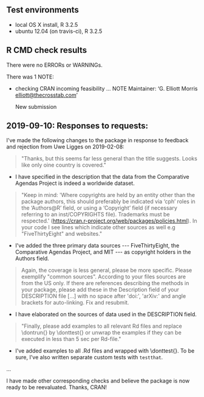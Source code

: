 ## Test environments
* local OS X install, R 3.2.5
* ubuntu 12.04 (on travis-ci), R 3.2.5

## R CMD check results
There were no ERRORs or WARNINGs. 

There was 1 NOTE:

* checking CRAN incoming feasibility ... NOTE
  Maintainer: ‘G. Elliott Morris <elliott@thecrosstab.com>’
  
  New submission
  
## 2019-09-10:  Responses to requests:

I've made the following changes to the package in response to feedback and rejection from Uwe Ligges on 2019-02-08:



> "Thanks, but this seems far less general than the title suggests. Looks  like only oine country is covered."

- I have specified in the description that the data from the Comparative Agendas Project is indeed a worldwide dataset.


> "Keep in mind: 'Where copyrights are held by an entity other than the package authors,  this should preferably be indicated via ‘cph’ roles in the ‘Authors@R’  field, or using a ‘Copyright’ field (if necessary referring to an  inst/COPYRIGHTS file). Trademarks must be respected.' (https://cran.r-project.org/web/packages/policies.html). In your code I see lines which indicate other sources as well e.g  "FiveThirtyEight" and websites."

- I've added the three primary data sources --- FiveThirtyEight, the Comparative Agendas Project, and MIT --- as copyright holders in the Authors field.


> Again, the coverage is less general, please be more specific. Please exemplify "common sources". According to your files sources are  from the US only. If there are references describing the methods in your package, please  add these in the Description field of your DESCRIPTION file [...] with no space after 'doi:', 'arXiv:' and angle brackets for auto-linking.  Fix and resubmit.

- I have elaborated on the sources of data used in the DESCRIPTION field.


> "Finally, please add examples to all relevant Rd files and replace  \dontrun{} by \donttest{} or unwrap the examples if they can be executed  in less than 5 sec per Rd-file."


- I've added examples to all .Rd files and wrapped with \donttest{}. To be sure, I've also written separate custom tests with `testthat`.


...


I have made other corresponding checks and believe the package is now ready to be reevaluated. Thanks, CRAN!
